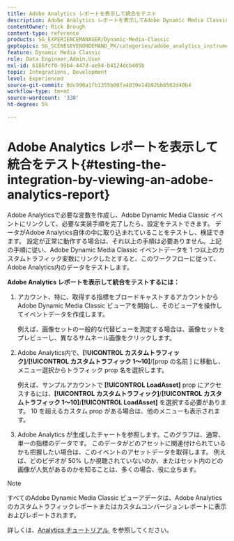 ```yaml
---
title: Adobe Analytics レポートを表示して統合をテスト
description: Adobe Analytics レポートを表示してAdobe Dynamic Media Classicの統合をテストする方法を説明します。
contentOwner: Rick Brough
content-type: reference
products: SG_EXPERIENCEMANAGER/Dynamic-Media-Classic
geptopics: SG_SCENESEVENONDEMAND_PK/categories/adobe_analytics_instrumentation_kit
feature: Dynamic Media Classic
role: Data Engineer,Admin,User
exl-id: 6186fcf0-99b4-447d-ae94-b4124dcb405b
topic: Integrations, Development
level: Experienced
source-git-commit: 8dc990a1fb1355b00fa4839e14b92bb6562d40b4
workflow-type: tm+mt
source-wordcount: '338'
ht-degree: 5%

---
```


# Adobe Analytics レポートを表示して統合をテスト{#testing-the-integration-by-viewing-an-adobe-analytics-report}

Adobe Analyticsで必要な変数を作成し、Adobe Dynamic Media Classic イベントにリンクして、必要な実装手順を完了したら、設定をテストできます。 データがAdobe Analytics自体の中に取り込まれていることをテストし、検証できます。 設定が正常に動作する場合は、それ以上の手順は必要ありません。上記の手順に従い、Adobe Dynamic Media Classic イベントデータを 1 つ以上のカスタムトラフィック変数にリンクしたとすると、このワークフローに従って、Adobe Analytics内のデータをテストします。

**Adobe Analytics レポートを表示して統合をテストするには：**

1. アカウント、特に、取得する指標をブロードキャストするアカウントからAdobe Dynamic Media Classic ビューアを開始し、そのビューアを操作してイベントデータを作成します。

   例えば、画像セットの一般的な代替ビューを測定する場合は、画像セットをプレビューし、異なるサムネール画像をクリックします。

1. Adobe Analytics内で、**[!UICONTROL カスタムトラフィック]**/**[!UICONTROL カスタムトラフィック 1～10]**/[prop の名前 ] に移動し、メニュー選択からトラフィック prop 名を選択します。

   例えば、サンプルアカウントで **[!UICONTROL LoadAsset]** prop にアクセスするには、**[!UICONTROL カスタムトラフィック]**/**[!UICONTROL カスタムトラフィック 1～10]**/**[!UICONTROL LoadAsset]** を選択する必要があります。 10 を超えるカスタム prop がある場合は、他のメニューも表示されます。

1. Adobe Analytics が生成したチャートを参照します。このグラフは、通常、単一の指標のデータです。 このデータがどのアセットに関連付けられているかも把握したい場合は、このイベントのアセットデータを取得します。 例えば、どのビデオが 50% しか視聴されていないのか、またはセット内のどの画像が人気があるのかを知ることは、多くの場合、役に立ちます。

>[!NOTE]
>
>すべてのAdobe Dynamic Media Classic ビューアデータは、Adobe Analyticsのカスタムトラフィックレポートまたはカスタムコンバージョンレポートに表示およびレポートされます。

詳しくは、[Analytics チュートリアル &#x200B;](https://experienceleague.adobe.com/ja/docs/analytics-learn/tutorials/overview) を参照してください。